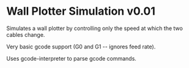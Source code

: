 # Wall Plotter Simulation v0.01

Simulates a wall plotter by controlling only the speed at which the two cables change.

Very basic gcode support (G0 and G1 -- ignores feed rate).

Uses gcode-interpreter to parse gcode commands.
